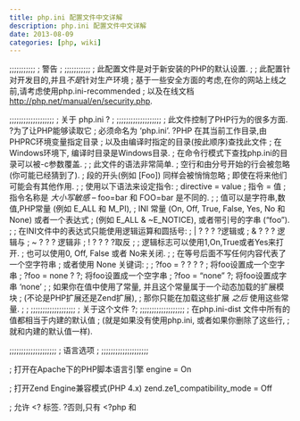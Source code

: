 ```yaml
---
title: php.ini 配置文件中文详解
description: php.ini 配置文件中文详解
date: 2013-08-09
categories: [php, wiki]
---
```


;;;;;;;;;;;
; 警告 ;
;;;;;;;;;;;
; 此配置文件是对于新安装的PHP的默认设置.
;
; 此配置针对开发目的,并且*不是*针对生产环境
; 基于一些安全方面的考虑,在你的网站上线之前,请考虑使用php.ini-recommended
; 以及在线文档 http://php.net/manual/en/security.php.

;;;;;;;;;;;;;;;;;;;
; 关于 php.ini ? ;
;;;;;;;;;;;;;;;;;;;
; 此文件控制了PHP行为的很多方面. ?为了让PHP能够读取它
; 必须命名为 ‘php.ini’. ?PHP 在其当前工作目录,由PHPRC环境变量指定目录
; 以及由编译时指定的目录(按此顺序)查找此文件
; 在Windows环境下, 编译时目录是Windows目录.
; 在命令行模式下查找php.ini的目录可以被-c参数覆盖.
;
; 此文件的语法非常简单.
; 空行和由分号开始的行会被忽略(你可能已经猜到了).
; 段的开头(例如 [Foo]) 同样会被悄悄忽略
; 即使在将来他们可能会有其他作用.
;
; 使用以下语法来设定指令:
; directive = value
; 指令 = 值
; 指令名称是 *大小写敏感* – foo=bar 和 FOO=bar 是不同的.
;
; 值可以是字符串,数值,PHP常量 (例如 E_ALL 和 M_PI),
; INI 常量 (On, Off, True, False, Yes, No 和 None) 或者一个表达式
; (例如 E_ALL & ~E_NOTICE), 或者带引号的字串 (“foo”).
;
; 在INI文件中的表达式只能使用逻辑运算和圆括号:
; | ? ? ? ?逻辑或
; & ? ? ? 逻辑与
; ~ ? ? ? 逻辑非
; ! ? ? ? ?取反
;
; 逻辑标志可以使用1,On,True或者Yes来打开.
; 也可以使用0, Off, False 或者 No来关闭.
;
; 在等号后面不写任何内容代表了一个空字符串
; 或者使用 None 关键词:
;
; ?foo = ? ? ? ? ; 将foo设置成一个空字串
; ?foo = none ? ?; 将foo设置成一个空字串
; ?foo = “none” ?; 将foo设置成字串 ‘none’
;
; 如果你在值中使用了常量, 并且这个常量属于一个动态加载的扩展模块
; (不论是PHP扩展还是Zend扩展),
; 那你只能在加载这些扩展 *之后* 使用这些常量.
;
;
;;;;;;;;;;;;;;;;;;;
; 关于这个文件 ?;
;;;;;;;;;;;;;;;;;;;
; 在php.ini-dist 文件中所有的值都相当于内建的默认值
; (就是如果没有使用php.ini, 或者如果你删除了这些行,
; 就和内建的默认值一样).

;;;;;;;;;;;;;;;;;;;;
; 语言选项 ;
;;;;;;;;;;;;;;;;;;;;

; 打开在Apache下的PHP脚本语言引擎
engine = On

; 打开Zend Engine兼容模式(PHP 4.x)
zend.ze1_compatibility_mode = Off

; 允许 <? 标签. ?否则,只有 <?php 和 <script> 标签被认为是PHP脚本.
; 注意: 尽可能避免在开发可重新发布的程序或者库的时候使用简略标签,或者在不受你控制的服务器下发布
; 因为简略标签可能不被目标服务器支持.为了可移植性, 可重新发布的代码, 请不要使用简略标签
short_open_tag = On

; 使用ASP风格 <% %> 标签.
asp_tags = Off

; 浮点数中数值的有效位数(浮点数精度).
precision ? ?= ?12

; 强制2000年兼容 (可能引起不兼容浏览器的问题)
y2k_compliance = On

; 输出缓冲允许在你发送了body内容之后发送header(包括 cookies)
; 代价是稍稍减缓了PHP输出层
; 你可以在运行时调用 output buffering 函数来打开此功能
; 你也可以将此指令设置为On来对所有文件打开输出缓冲
; 如果你想将这个缓冲区限制到特定大小 – 你可以使用最大的字节数来代替’On’,来作为这个指令的参数 (例如 output_buffering=4096).
output_buffering = Off

; 你可以将所有你脚本输出的内容重定向到指定函数.
; 例如, 如果你设置 output_handler 到 “mb_output_handler”,
; 字符编码会被转换成为指定的编码..
; 设置任何的输出处理句柄会自动打开输出缓冲.
; 注意: 如果想编写可移植脚本就不要依赖此INI配置
; ? ? ? 取而代之的是, 明确的使用 ob_start() 来设置输出处理句柄.
; ? ? ? 使用此ini指令可能引起问题,除非你很清楚的理解脚本正在做什么.
; 注意: 你不能同时使用 “mb_output_handler” 和 “ob_iconv_handler”
; ? ? ? 并且你不能同时使用 “ob_gzhandler” 和 “zlib.output_compression”.
; 注意: 如果使用zlib.output_handler指令开启zlib输出压缩, 该指令必须为空.
;output_handler =

; 使用zlib库对输出进行压缩
; 对此选项的有效值是 ‘off’, ‘on’, 或者字节数 (用来压缩的缓冲大小 , 默认是 4KB)
; 注意: 结果的chunk大小可能由于压缩对象的大小而不同.
; ? ? ? PHP输出块的大小一般压缩之后每个大小时几百个字节.
; ? ? ? 如果你希望藉由一个大块的堆大小来获取更好的性能, 需要额外的打开 output_buffering 选项.
; 注意: 你必须使用 zlib.output_handler 来替代标准的
; ? ? ? output_handler, 否则输出可能会有问题.
zlib.output_compression = Off
;zlib.output_compression_level = -1

; 这里激活 zlib.output_compression 之后,你无法再指定额外的输出处理.
; 这个设置和 output_handler 一样,但是处理顺序不同.
;zlib.output_handler =

; 立即刷新告知 PHP 让输出层在每次输出块之后立刻自动刷新.
; 这和每次调用print()或者echo()函数以及任何一种HTML块后调用flush()一样.
; 打开此选项会严重导致性能下降,一般只有用于调试情况下才建议打开.
implicit_flush = Off

; 如果反序列器找到一个可以作为示例的未定义类.未序列化的回调函数会被调用(使用未定义的类名作为参数),
; 如果特定的函数未被定义或者如果此函数没有包含/实现丢失的类,则会发生一个警告.
; 如果只有你真想要实现类似的回调函数,才设定此入口.
unserialize_callback_func=

; 当浮点和双精度被序列化后,浮点号后由 serialize_precision 指定存储精确度的有效位数.
; 默认值是当浮点数被反序列解码后,数值仍旧相同.
serialize_precision = 100

; 是否打开强制通过引用传递参数给函数
; 此方法被反对并且很有可能在未来版本的PHP/Zend中不再被支持.
; 被孤立的指定的方法是参数应该在函数被声明的时候按照引用传入.
; 你被鼓励来尝试上述方法并关闭此选项来确保你脚本在今后的新版本中仍旧可以正常工作 ( 每次你使用此特性的时候会受到一个警告
; 并且参数会传值而不是传引用).
allow_call_time_pass_reference = On

;
; 安全模式
;
safe_mode = Off

; 默认情况下,安全模式在打开文件时,使用UID来比对检测.
; 如果你只想使用GID做宽松的比对,
; 打开 safe_mode_gid.
safe_mode_gid = Off

; 当 safe_mode 被打开, 此目录下包含的文件和子文件夹的UID/GID 检测会被绕过.
; (目录必须在 include_path 中存在或者必须在包含时使用全路径)
safe_mode_include_dir =

; 当 safe_mode 被打开, 只有在 safe_mode_exec_dir 中定义的可执行文件能够通过exec函数组打开执行.
safe_mode_exec_dir =

; 设定某些的环境变量可能成为潜在的安全隐患.
; 此指令包含一个逗号分隔的前导列表.
; 在安全模式中, 用户可能只能改变符合这里所给出前导字符的变量.
; 默认情况下,用户只能改变以PHP_开头的变量(例如. PHP_FOO=BAR).
;
; 注意: ?如果此指令为空, PHP会允许用户修改任何环境变量!
safe_mode_allowed_env_vars = PHP_

; 此指令包含了一个用逗号分隔的环境变量列表, 用户无法通过 putenv() 函数来修改列表中的环境变量.
; 这些变量即便已经在 safe_mode_allowed_env_vars 所设定的列表中,也会被被保护不允许修改.
safe_mode_protected_env_vars = LD_LIBRARY_PATH

; 如果设置了open_basedir, 将会限制文件操作只能是此指令下的目录和子目录.
; 此指令对于每目录或者每虚拟主机配置文件最有意义. 此指令* 不会 *受安全模式开或者关的影响.
;open_basedir =

; 此指令允许你为了安全原因关闭指定的函数.
; 它接受以逗号分隔的函数名的列表.
; 此指令* 不会 *受安全模式开或者关的影响.
disable_functions =

; 此指令允许你由于安全原因关闭指定的类.
; 它接受以逗号分隔的类名的列表.
; 此指令* 不会 *受安全模式开或者关的影响.
disable_classes =

; 语法高亮模式的色彩. 任何在 <span style=”color: ???????”> 中可接受的值都可以使用.
;highlight.string ?= #DD0000
;highlight.comment = #FF9900
;highlight.keyword = #007700
;highlight.bg ? ? ?= #FFFFFF
;highlight.default = #0000BB
;highlight.html ? ?= #000000

; 如果打开, 即便用户放弃了的请求也会被执行完成.
; 在执行可能被用户打断或者浏览器超时所中断的请求时打开此选项.
; ignore_user_abort = On

; 指定PHP使用的实际路径的缓冲. 对于PHP打开很多文件来处理很多文件操作的系统上,应该增加此值.
; realpath_cache_size=16k

; 对于给定文件或者目录的缓冲真实路径信息的缓冲保留秒数. 对于很少修改文件的系统可以考虑增加此值.
; realpath_cache_ttl=120

;
; 其他
;
; 考虑到PHP可能被其所安装的服务器上暴露的事实(例如. 被web服务器作为头部信息的签名).
; 任何情况下这虽然不是安全威胁, 仍有可能暴露在你的服务器上是否正在使用PHP.
expose_php = On

;;;;;;;;;;;;;;;;;;;
; 资源限制 ;
;;;;;;;;;;;;;;;;;;;

; 每个脚本最大执行秒数
max_execution_time = 30
; 每个脚本用来分析请求数据的最大时间
max_input_time = 60
; 最大输入变量的嵌套级别
;max_input_nesting_level = 64
; 每个脚本能够使用的最大内存数量 (128MB)
memory_limit = 128M

;;;;;;;;;;;;;;;;;;;;;;;;;;;;;;
; 错误处理和记录 ;
;;;;;;;;;;;;;;;;;;;;;;;;;;;;;;

; 错误报告时一个位. 对每一个数值取或可以得到最终的报告级别
; E_ALL ? ? ? ? ? ? – 所有错误和警告 (不包含 E_STRICT)
; E_ERROR ? ? ? ? ? – 致命的运行时错误
; E_RECOVERABLE_ERROR ?- 几乎致命的运行时错误
; E_WARNING ? ? ? ? – 运行时警告 (非致命错误)
; E_PARSE ? ? ? ? ? – 编译时语法错误
; E_NOTICE ? ? ? ? ?- 运行时提醒 (这些警告常常由你代码中的bug导致, 但是也有可能是有意的行为 (例如, 使用一个未初始化的变量并依赖于其会被自动初始化成为一个空字符串的事实)
; E_STRICT ? ? ? ? ?- 运行时提醒, 打开后PHP会给出针对你代码的最易移植和最好向后兼容性的建议
; E_CORE_ERROR ? ? ?- PHP初始化启动时的致命错误
; E_CORE_WARNING ? ?- 在PHP初始化时发生的警告 (非致命错误)
; E_COMPILE_ERROR ? – 致命的编译时错误
; E_COMPILE_WARNING – 编译时警告 (非致命)
; E_USER_ERROR ? ? ?- 用户产生的错误信息
; E_USER_WARNING ? ?- 用户产生的警告信息
; E_USER_NOTICE ? ? – 用户产生的提示信息
;
;例子:
;
; ? – 显示所有错误, 除了提示以及代码标准警告以外
;
;error_reporting = E_ALL & ~E_NOTICE
;
; ? – 显示所有错误,除了提示以外
;
;error_reporting = E_ALL & ~E_NOTICE | E_STRICT
;
; ? – 只显示错误
;
;error_reporting = E_COMPILE_ERROR|E_RECOVERABLE_ERROR|E_ERROR|E_CORE_ERROR
;
; ? – 显示出了提示以及代码标准警告之外的错误
;
error_reporting ?= ?E_ALL & ~E_NOTICE

; 打印输出错误 (作为输出的一部分). ?对于生产环境的网站来说,
; 强烈建议你关闭此选项, 使用错误日志来替代 (详情参考下面内容).
; 在一个生产环境下的web站点打开display_errors可能泄漏安全信息给最终用户, 例如web服务器的文件路径,你数据库的结构或者其他信息.
;
; display_errors可用的值:
;
; Off ? ? ? ?- 不显示任何错误信息
; stderr ? ? – 将错误信息输出到STDERR (只有 CGI/CLI 格式下有效!)
;
;display_errors = “stderr”
;
; stdout (On) – 输出错误信息到STDOUT上
;
display_errors = On

; 即使 display_errors 打开后,PHP启动序列中发生的错误也不会显示.
; 强烈建议你保持 display_startup_errors 关闭状态, 除非在排错
display_startup_errors = Off

; 将错误输入到日志文件 (服务器指定的log,stderr或者error_log (以下指定))
; 和上面提到的一样, 强烈建议你在生产环境的web站点下使用错误日志来代替错误显示.
log_errors = Off

; 设定log_errors的最大长度. 在 error_log 关于源的信息也计算在内.
; 默认是1024, 设置为0可以不限制任何最大长度.
log_errors_max_len = 1024

; 不要记录重复的信息.必须出现在同样文件的相同行之中的才被认为是重复信息,除非 ignore_repeated_source 被设为 true.
ignore_repeated_errors = Off

; 当忽略重复消息时忽略消息的来源. 当此设置打开后,不再记录来自不同文件或者不同行的相同消息.
ignore_repeated_source = Off

; 如果此选项被设置为 Off, 那么内存泄漏不会被显示 (不论在stdout还是在日志中).
; 此项仅在debug编译模式下有效, 并且错误报告需要包含 E_WARNING
report_memleaks = On

;report_zend_debug = 0

; 在$php_errormsg中保存最后一次错误/警告消息 (逻辑值).
track_errors = Off

; 关闭在错误信息中所包含的HTML标签.
; 注意: 永远不要再生产环境中使用此特性.
;html_errors = Off

; 如果html_errors 设置为On, 则PHP产生可点击的错误信息,点击后会跳转到描述此错误或者引起此错误的函数具体信息的页面.
; 你可以从 http://www.php.net/docs.php 下载一份PHP手册的副本
; 并且将 docref_root指向你放置本地拷贝的以’/’开头的.
; 你同时必须指定文件文件的包含点的扩展名.
; 注意: 永远不要再生产环境中使用此特性.
;docref_root = “/phpmanual/”
;docref_ext = .html

; 在输出的错误信息前加上的字符串.
;error_prepend_string = “<font color=#ff0000>”

; 在输出的错误信息之后加上的字符串.
;error_append_string = “</font>”

; 将错误记录到指定文件.
;error_log = filename

; 将错误记录到 syslog (NT系统上的Event Log在Windows 95下不可用).
;error_log = syslog

;;;;;;;;;;;;;;;;;
; 文件处理 ;
;;;;;;;;;;;;;;;;;
;
; 注意 – track_vars 在PHP 4.0.3 中总是打开的

; 在PHP产生的URL中用来分隔参数的符号.
; 默认是 “&”.
;arg_separator.output = “&”

; PHP用来将URL分割输入到变量中的分隔符.
; 默认是 “&”.
; 注意: 所有包含在指令内的字符都会被认为是分隔符!
;arg_separator.input = “;&”

; 此指令描述了PHP注册GET, POST, Cookie, 环境 和 内置变量的顺序 ?(各自使用G, P, C, E 和 S , 一般使用 EGPCS 或 GPC). ?注册使用从左往右的顺序, 新的值会覆盖旧的值.
variables_order = “EGPCS”

; 是否将EGPCS变量注册成为全局变量.
; 如果你不希望由于用户数据而导致你脚本的全局变量变得凌乱,你需要关闭此选项
; 这个一般随着 track_vars 打开 – 在这种情况下你能够通过$HTTP_*_VARS[]存取所有的GPC变量.
;
; 你应该努力写好脚本这样就不必打开register_globals
; 如果代码不是经过详细的斟酌,那将变量作为全局使用可能很容易导致潜在的安全漏洞.
register_globals = Off

; 是否注册老形式的输入数组, HTTP_GET_VARS 和相关数组
; 如果你不使用他们,建议为了提高性能关闭他们.
register_long_arrays = On

; 此指令让PHP确认是否申明 argv&argc 变量 (这些变量会包含GET信息).
; 如果你不使用这些变量,为了提升性能应该关闭此选项.
register_argc_argv = On

; 当打开此项, SERVER 和 ENV 变量将在第一次被使用时而不是脚本一开始时创建(运行时)
; 如果这些变量在脚本中没有被使用过, 打开此项会增加一点性能.
; 为了使此指令有效,PHP指令 register_globals, register_long_arrays,
; 以及 register_argc_argv 必须被关闭.
auto_globals_jit = On

; PHP可以接受的最大的POST数据大小.
post_max_size = 8M

; Magic quotes
;

; 针对GET/POST/Cookie数据打开Magic quotes.
magic_quotes_gpc = On

; 针对实时产生的数据打开Magic quotes, 例如从SQL获取的数据, 从exec()返回的数据等等.
magic_quotes_runtime = Off

; 使用 Sybase 风格的 magic quotes (使用”来引导’替代’).
magic_quotes_sybase = Off

; 在任何PHP文档之前或之后自动增加文件.
auto_prepend_file =
auto_append_file =

; 和 4.0b4一样, PHP 总是使用默认在头 Content-type: 的编码输出字符.
; 将其设置为空可以禁用发送字符集.
;
; PHP内建默认为text/html
default_mimetype = “text/html”
;default_charset = “iso-8859-1”

; 总是填充 $HTTP_RAW_POST_DATA 变量.
;always_populate_raw_post_data = On

;;;;;;;;;;;;;;;;;;;;;;;;;
; 路径和目录 ;
;;;;;;;;;;;;;;;;;;;;;;;;;

; UNIX: “/path1:/path2”
;include_path = “.:/php/includes”
;
; Windows: “path1;path2”
;include_path = “.;c:phpincludes”

; PHP页面的根路径, 只有非空时有效.
; 如果PHP没有使用FORCE_REDIRECT来编译, 如果你将php作为CGI运行在任何web服务器下(除了IIS)的话,你必须设置doc_root
; 针对安全问题查看文档. ?一种替代方案是使用下面的cgi.force_redirect
doc_root =

; PHP使用/~username打开脚本的目录,非空时才有效.
user_dir =

; 可加载的扩展(模块)的目录位置.
extension_dir = “./”

; 是否启用 dl() 函数. ?dl() 函数无法正常的在多线程服务下运行, 例如IIS或者Zeus, 并在在这些服务软件下会自动禁用.
enable_dl = On

; 在绝大多数web服务器下,cgi.force_redirect 对于提供安全执行PHP作为CGI来说是很有必要的.
; 没有配置的情况下,PHP会默认打开此项.
; 你可以在这里关闭此项并且自己承担风险
; **你可以在IIS安全的关闭此项,事实上,你必须关闭此项.**
; cgi.force_redirect = 1

; 如果 cgi.nph 被打开,就会强制CGI在每个请求时发送Status: 200.
; cgi.nph = 1

; 如果cgi.force_redirect被打开,并且你没有在Apache或者Netscape(iPlanet) web服务器下运行,
; 你也许需要设置一个环境变量名让PHP来查找让其可以获取后继续执行. 设置此变量可能引起安全问题, 在设置之前请先了解可能引起的后果.
; cgi.redirect_status_env = ;

; cgi.fix_pathinfo 为CGI提供 *真实* PATH_INFO/PATH_TRANSLATED 支持.
; PHP的预处理行为是设置 PATH_TRANSLATED 到 SCRIPT_FILENAME, 并且不去猜测 PATH_INFO 是什么.
; 想获取关于 PATH_INFO 更多的信息, 查看 cgi 规范.
; 将此值设置为1会引起PHP CGI修正它的路径来符合规范.
; 设置为0会引起PHP类似前面的行为. 默认是1. 你应该修正你的脚本来使用 SCRIPT_FILENAME 而不是 PATH_TRANSLATED.
; cgi.fix_pathinfo=0

; 在IIS下的FastCGI (在基于 WINNT 的操作系统下) 支持莫让呼叫客户端的安全令牌的能力.
; 这使得IIS能够定义其下运行的安全上下文.
; 在Apache下的mod_fastcgi 目前不支持此特性 (03/17/2002)
; 如果运行在IIS下设置为1. 默认是0.
; fastcgi.impersonate = 1;

; 关闭通过 FastCGI 连接的日志
; fastcgi.logging = 0

; cgi.rfc2616_headers 配置选项告知 PHP 当发送HTTP响应代码时使用什么类型的头
; 如果设置为0,PHP发送被Apache支持的 Status: 头信息.
; 当设置为1, PHP会发送 RFC2616 兼容的头信息.
; 默认为0.
; cgi.rfc2616_headers = 0

;;;;;;;;;;;;;;;;
; 文件上传 ;
;;;;;;;;;;;;;;;;

; 是否允许HTTP文件上传.
file_uploads = On

; 对于HTTP上传文件的临时文件目录 (如果没有指定则会使用系统默认).
;upload_tmp_dir =

; 允许上传的最大文件大小.
upload_max_filesize = 2M

;;;;;;;;;;;;;;;;;;
; Fopen 包装 ;
;;;;;;;;;;;;;;;;;;

; 是否允许将URL作为文件 (例如 http:// 或者 ftp://) .
allow_url_fopen = On

; 是否允许 include/require 将URL作为文件 (例如 http:// 或者 ftp://) .
allow_url_include = Off

; 定义匿名ftp密码 (你的电子邮件地址)
;from=”john@doe.com”

; 定义 User-Agent 字符串
; user_agent=”PHP”

; 定义基于流的socket接口的超时时间 (秒)
default_socket_timeout = 60

; 如果你的脚本必须处理从 Macintosh 系统来的文件,
; 或者你运行在一台Mac并且需要从unix或者win32系统上处理文件,
; 设置此标志会引起PHP自动检测这些文件的EOL字符,这样fgets() 和 file() 就可以不用管文件的来源而直接处理了.
; auto_detect_line_endings = Off

;;;;;;;;;;;;;;;;;;;;;;
; 动态扩展 ;
;;;;;;;;;;;;;;;;;;;;;;
;
; 如果你希望扩展自动加载, 使用下列语法:
;
; ? extension=modulename.extension
;
; 例如,在Windows系统上:
;
; ? extension=msql.dll
;
; … 或者在 UNIX 下:
;
; ? extension=msql.so
;
; 注意: 这里应该只是模块的名字;
; 这里不需要模块的目录信息.
; 使用上面的 extension_dir 指令来指定扩展的位置.

; Windows Extensions
; 注意:已经内建了ODBC支持,所以不需要针对ODBC的dll.
; 注意:许多DLL文件位于 extensions/ (PHP 4) 或者 ext/ (PHP 5)目录中,和分割的PECL DLL下载在一起 (PHP 5).
; 确定设置了正确的 extension_dir 指令.

;extension=php_bz2.dll
;extension=php_curl.dll
;extension=php_dba.dll
;extension=php_dbase.dll
;extension=php_exif.dll
;extension=php_fdf.dll
;extension=php_gd2.dll
;extension=php_gettext.dll
;extension=php_gmp.dll
;extension=php_ifx.dll
;extension=php_imap.dll
;extension=php_interbase.dll
;extension=php_ldap.dll
;extension=php_mbstring.dll
;extension=php_mcrypt.dll
;extension=php_mhash.dll
;extension=php_mime_magic.dll
;extension=php_ming.dll
;extension=php_msql.dll
;extension=php_mssql.dll
;extension=php_mysql.dll
;extension=php_mysqli.dll
;extension=php_oci8.dll
;extension=php_openssl.dll
;extension=php_pdo.dll
;extension=php_pdo_firebird.dll
;extension=php_pdo_mssql.dll
;extension=php_pdo_mysql.dll
;extension=php_pdo_oci.dll
;extension=php_pdo_oci8.dll
;extension=php_pdo_odbc.dll
;extension=php_pdo_pgsql.dll
;extension=php_pdo_sqlite.dll
;extension=php_pgsql.dll
;extension=php_pspell.dll
;extension=php_shmop.dll
;extension=php_snmp.dll
;extension=php_soap.dll
;extension=php_sockets.dll
;extension=php_sqlite.dll
;extension=php_sybase_ct.dll
;extension=php_tidy.dll
;extension=php_xmlrpc.dll
;extension=php_xsl.dll
;extension=php_zip.dll

;;;;;;;;;;;;;;;;;;;
; 模块设置 ;
;;;;;;;;;;;;;;;;;;;

[Date]
; 定义date函数使用的默认时区
;date.timezone =

;date.default_latitude = 31.7667
;date.default_longitude = 35.2333

;date.sunrise_zenith = 90.583333
;date.sunset_zenith = 90.583333

[filter]
;filter.default = unsafe_raw
;filter.default_flags =

[iconv]
;iconv.input_encoding = ISO-8859-1
;iconv.internal_encoding = ISO-8859-1
;iconv.output_encoding = ISO-8859-1

[sqlite]
;sqlite.assoc_case = 0

[xmlrpc]
;xmlrpc_error_number = 0
;xmlrpc_errors = 0

[Pcre]
;PCRE 库反响追踪限制.
;pcre.backtrack_limit=100000

;PCRE 库递归限制.
;请注意如果你设置此项到一个很高的值, 你可能耗尽所有的可用的进程堆并且最终弄宕PHP(由于到达了操作系统强制的堆大小的限制).
;pcre.recursion_limit=100000

[Syslog]
; 是否定义不同的syslog变量 (例如. $LOG_PID,
; $LOG_CRON, 等等.). ?关闭此选项对性能有益.
; 在运行时, 你可以调用 define_syslog_variables() 函数来定义这些变量.
define_syslog_variables ?= Off

[mail function]
; 针对Win32.
SMTP = localhost
smtp_port = 25

; 针对Win32.
;sendmail_from = me@example.com

; 针对Unix. ?可以支持参数 (默认: “sendmail -t -i”).
;sendmail_path =

; 强制额外的指定的参数被作为扩展参数传送给sendmail执行文件.
; 这些参数总是替代mail()函数的第五个参数值, 甚至是在安全模式内.
;mail.force_extra_parameters =

[SQL]
sql.safe_mode = Off

[ODBC]
;odbc.default_db ? ?= ?目前无效
;odbc.default_user ?= ?目前无效
;odbc.default_pw ? ?= ?目前无效

; 允许或阻止持久连接.
odbc.allow_persistent = On

; 在重用前检查连接是否可用.
odbc.check_persistent = On

; 持久连接的最大数目. ?-1 意味着没有限制.
odbc.max_persistent = -1

; 最大连接数 (持久 + 非持久). ?-1 意味着没有限制.
odbc.max_links = -1

; 长字段处理. ?返回变量的字节数. ?0 意味着略过.
odbc.defaultlrl = 4096

; 二进制数据处理. 0 意味着略过, 1按照实际返回, 2 转换到字符.
; 查看 odbc_binmode 和 odbc_longreadlen 的文档来获取针对 uodbc.defaultlrl 和 uodbc.defaultbinmode的解释
odbc.defaultbinmode = 1

[MySQL]
; 允许或阻止持久连接.
mysql.allow_persistent = On

; 持久连接的最大数目. ?-1 意味着没有限制.
mysql.max_persistent = -1

; 最大连接数 (持久 + 非持久). ?-1 意味着没有限制.
mysql.max_links = -1

; mysql_connect()默认的端口号. ?如果没有设置, mysql_connect() 会使用 $MYSQL_TCP_PORT
; 或者 位于/etc/services的 mysql-tcp 入口或者编译时定义的MYSQL_PORT 值(按照此顺序查找).
; Win32 只会查找MYSQL_PORT值.
mysql.default_port =

; 对于本地MySQL连接的默认socket名称. 如果为空, 则使用MySQL内建默认值.
mysql.default_socket =

; mysql_connect() 的默认host值(在安全模式中不会生效).
mysql.default_host =

; mysql_connect() 的默认user值(在安全模式中不会生效).
mysql.default_user =

; mysql_connect() 的默认password值(在安全模式中不会生效).
; 注意在此文件中保存密码一般来说是 *糟糕* 的主义.
; *任何* 使用PHP的用户可以执行 ‘echo get_cfg_var(“mysql.default_password”)
; 并且获取到此密码! 而且理所当然, 任何有对此文件读权限的用户都可以获取到此密码.
mysql.default_password =

; 连接超时的最大时间 (秒) , -1 意味着没有限制.
mysql.connect_timeout = 60

; 追踪模式. 当 trace_mode 被打开 (=On), table/index 扫描的警告和SQL错误会被显示出来.
mysql.trace_mode = Off

[MySQLi]

; 最大连接数. ?-1 意味着没有限制.
mysqli.max_links = -1

; mysqli_connect()默认的端口号. ?如果没有设置, mysql_connect() 会使用 $MYSQL_TCP_PORT
; 或者 位于/etc/services的 mysql-tcp 入口或者编译时定义的MYSQL_PORT 值(按照此顺序查找).
; Win32 只会查找MYSQL_PORT值.
mysqli.default_port = 3306

; 对于本地MySQL连接的默认socket名称. 如果为空, 则使用MySQL内建默认值.
mysqli.default_socket =

; mysqli_connect() 的默认host值(在安全模式中不会生效).
mysqli.default_host =

; mysqli_connect() 的默认user值(在安全模式中不会生效).
mysqli.default_user =

; mysqli_connect() 的默认password值(在安全模式中不会生效).
; 注意在此文件中保存密码一般来说是 *糟糕* 的主义.
; *任何* 使用PHP的用户可以执行 ‘echo get_cfg_var(“mysqli.default_password”)
; 并且获取到此密码! 而且理所当然, 任何有对此文件读权限的用户都可以获取到此密码.
mysqli.default_pw =

; 允许或阻止持久连接.
mysqli.reconnect = Off

[mSQL]
; 允许或阻止持久连接.
msql.allow_persistent = On

; 持久连接的最大数目. ?-1 意味着没有限制.
msql.max_persistent = -1

; 最大连接数 (持久 + 非持久). ?-1 意味着没有限制.
msql.max_links = -1

[OCI8]
; 打开使用外部认证的授权连接 (OCI_SYSOPER, OCI_SYSDBA)
;oci8.privileged_connect = Off

; 连接: 每个进程的持久OCI8连接的最大数, -1 意味着没有限制.
;oci8.max_persistent = -1

; 连接: 一个进程允许保持一个空闲持久连接的最大秒数.
; -1意味着空闲持久连接会永远被保持.
;oci8.persistent_timeout = -1

; 连接: 当oci_pconnect() 检测一个连接是否有效时每次发起ping之间必须通过的秒数.
; 当设置为0后, 每个oci_pconnect() 会发起一个ping. Using -1 完全关闭ping.
;oci8.ping_interval = 60

; 调优: 此选项打开声明缓冲(statement cache), 并且指定缓冲多少声明. 使用0关闭声明缓冲.
;oci8.statement_cache_size = 20

; 调优: 打开声明预取(statement prefetch) 并且设置自动在声明执行后被取到行的数量.
;oci8.default_prefetch = 10

; 兼容性: 设置为On 意味着 oci_close() 不会关闭 oci_connect() 和 oci_new_connect() 的连接.
;oci8.old_oci_close_semantics = Off

[PostgresSQL]
; 允许或阻止持久连接.
pgsql.allow_persistent = On

; 总是在 pg_pconnect() 时检测断开的持久连接.
; 自动重置特性会引起一点开销.
pgsql.auto_reset_persistent = Off

; 持久连接的最大数目. ?-1 意味着没有限制.
pgsql.max_persistent = -1

; 最大连接数 (持久 + 非持久). ?-1 意味着没有限制.
pgsql.max_links = -1

; 是否忽略 PostgreSQL 后端通告消息.
; 通告消息记录会需要一点开销.
pgsql.ignore_notice = 0

; 是否记录 PostgreSQL 后端通告消息.
; 除非 pgsql.ignore_notice=0, 否则模块无法记录通告消息
pgsql.log_notice = 0

[Sybase]
; 允许或阻止持久连接.
sybase.allow_persistent = On

; 持久连接的最大数目. ?-1 意味着没有限制.
sybase.max_persistent = -1

; 最大连接数 (持久 + 非持久). ?-1 意味着没有限制.
sybase.max_links = -1

;sybase.interface_file = “/usr/sybase/interfaces”

; 显示出的消息最小严重程度.
sybase.min_error_severity = 10

; 显示出的消息最小严重程度.
sybase.min_message_severity = 10

; 兼容老版本PHP 3.0的模式.
; 如果设为 on, 会引起 PHP 自动绑定结果记录的类型到Sybase的类型,而不是将他们全部按照字符串处理.
; 此兼容模式可能不会永久存在, 所以最好尝试在你代码中需要的地方作出必要的修改, 然后关闭此选项.
sybase.compatability_mode = Off

[Sybase-CT]
; 允许或阻止持久连接.
sybct.allow_persistent = On

; 持久连接的最大数目. ?-1 意味着没有限制.
sybct.max_persistent = -1

; 最大连接数 (持久 + 非持久). ?-1 意味着没有限制.
sybct.max_links = -1

; 显示出的错误最小严重程度.
sybct.min_server_severity = 10

; 显示出的消息最小严重程度.
sybct.min_client_severity = 10

[bcmath]
; 所有bcmath函数的小数位数
bcmath.scale = 0

[browscap]
;browscap = extra/browscap.ini

[Informix]
; 对于 ifx_connect() 的默认host (不会在安全模式被应用).
ifx.default_host =

; 对于 ifx_connect() 的默认user (不会在安全模式被应用).
ifx.default_user =

; 对于 ifx_connect() 的默认password (不会在安全模式被应用).
ifx.default_password =

; 允许或阻止持久连接.
ifx.allow_persistent = On

; 持久连接的最大数目. ?-1 意味着没有限制.
ifx.max_persistent = -1

; 最大连接数 (持久 + 非持久). ?-1 意味着没有限制.
ifx.max_links = -1

; 如果设为 on, select 声明返回 text 段的内容而不是它的id.
ifx.textasvarchar = 0

; 如果设为 on, select 声明返回 byte 段的内容而不是它的id.
ifx.byteasvarchar = 0

; 固定长度字符列的尾部空格会被截去. ?可能对 Informix SE 用户有帮助.
ifx.charasvarchar = 0

; 如果设为 on, text 和 byte 段会被dump到一个文件而不是在内存中保留它们.
ifx.blobinfile = 0

; NULL会被作为一个空字符串返回, 除非被设为1. 如果设为1, NULL会被作为字符串’NULL’返回.
ifx.nullformat = 0

[Session]
; 用来存储/获取数据的处理方法.
session.save_handler = files

; 传送到save_handler的参数. ?在使用文件的情况下, 这里是数据文件被保存的路径.
; 注意: Windows 用户必须改变此值来使用PHP的会话函数.
;
; 和在 4.0.1一样, 你可以定义如下路径:
;
; ? ? session.save_path = “N;/path”
;
; 这里的 N 是一个整数. ?使用此参数会在目录内建立一个N层深度的子目录用来保存session文件,
; 而不是将所有session文件保存在同一个/path目录内.
; 这对你或当你的操作系统在一个目录内保存太多文件时出现问题很有帮助.
; 并且对于处理大量session的服务器提供更高的效率.
;
; 注意 1: PHP不会自动创建目录结构. 你可以使用在ext/session目录内的脚本来创建目录结构.
; 注意 2: 如果你选择使用子目录来保存session,请检查下面关于垃圾回收的配置段
;
; 文件存储模块默认使用600模式来创建文件,在使用中你可以改变此选项
;
; ? ? session.save_path = “N;MODE;/path”
;
; 这里的MODE由8进制来表示. 注意这里不会覆盖进程的umask.
;session.save_path = “/tmp”

; 是否使用cookie.
session.use_cookies = 1

;session.cookie_secure =

; 这个选项允许管理员去保护那些在URL中传送session id的用户免于被攻击
; 默认是 0.
; session.use_only_cookies = 1

; session的名称 (作为cookie名称来使用).
session.name = PHPSESSID

; 在请求开始的时候初始化session.
session.auto_start = 0

; cookie的生存秒数,或者如果为0就直到浏览器重启.
session.cookie_lifetime = 0

; cookie有效的路径.
session.cookie_path = /

; cookie有效的域名.
session.cookie_domain =

; 是否将httpOnly标志增加到cookie上, 增加后则cookie无法被浏览器的脚本语言(例如JavaScript)存取.
session.cookie_httponly =

; 用于序列化数据的处理器. php是标准的PHP序列化器.
session.serialize_handler = php

; 定义’垃圾回收’进程在每次session初始化时开始的比例.
; 比例由 gc_probability/gc_divisor来得出,
; 例如. 1/100 意味着在每次请求时有1%的机会启动’垃圾回收’进程.

session.gc_probability = 1
session.gc_divisor ? ? = 100

; 在经过以下秒数之后, 存储的数据会被认为是’垃圾’并且被垃圾回收进程清理掉.
session.gc_maxlifetime = 1440

; 注意: 如果你使用子目录选项来保存session文件
; ? ? ? (查看在上面的session.save_path), 那么垃圾回收就 *不会* 自动发生.
; ? ? ? 你需要通过一个shell脚本,cron或者其他方法来自行处理垃圾回收.
; ? ? ? 例如, 下面的脚本相当于将session.gc_maxlifetime设置为 1440 (1440 秒 = 24 分钟):
; ? ? ? ? ?cd /path/to/sessions; find -cmin +24 | xargs rm

; PHP 4.2 和更早版本有一个未公开的 特性/bug , 此特性允许你在全局初始化一个session变量,即便 register_globals 已经被关闭.
; 如果此特性被使用,PHP 4.3 和更早版本会警告你.
; 你可以关闭此特性并且隔离此警告. 这时候,如果打开bug_compat_42,那此警告只是被显示出来.

session.bug_compat_42 = 1
session.bug_compat_warn = 1

; 检查HTTP Referer来防止带有id的外部URL.
; HTTP_REFERER 必须包含从session来的这个字段才会被认为是合法的.
session.referer_check =

; 从此文件读取多少字节.
session.entropy_length = 0

; 在这里指定创建session id.
session.entropy_file =

;session.entropy_length = 16

;session.entropy_file = /dev/urandom

; 设置为 {nocache,private,public,} 来决定HTTP缓冲的类型
; 留空则防止发送 anti-caching 头.
session.cache_limiter = nocache

; 文档在n分钟之后过期.
session.cache_expire = 180

; trans sid 支持默认关闭.
; 使用 trans sid 可能让你的用户承担安全风险.
; 使用此项必须小心.
; – 用户也许通过email/irc/其他途径发送包含有效的session ID的URL给其他人.
; – 包含有效session ID的URL可能被存放在容易被公共存取的电脑上.
; – 用户可能通过在浏览器历史记录或者收藏夹里面的包含相同的session ID的URL来访问你的站点.
session.use_trans_sid = 0

; 选择hash方法
; 0: MD5 ? (128 bits)
; 1: SHA-1 (160 bits)
session.hash_function = 0

; 当转换二进制hash数据到可读形式时,每个字符保存时有几位.
;
; 4 bits: 0-9, a-f
; 5 bits: 0-9, a-v
; 6 bits: 0-9, a-z, A-Z, “-“, “,”
session.hash_bits_per_character = 4

; URL rewriter会在已经定义的一组HTML标签内查找URL.
; form/fieldset 是特殊字符; 如果你在这里包含他们, rewriter会增加一个包含信息的隐藏<input>字段否则就是在URL中附加信息.
; 如果你你想遵守XHTML, 删除form的入口.
; 注意 所有合法的入口都需要一个”=”符号, 甚至是没有任何值的.
url_rewriter.tags = “a=href,area=href,frame=src,input=src,form=,fieldset=”

[MSSQL]
; 允许或阻止持久连接.
mssql.allow_persistent = On

; 持久连接的最大数目. ?-1 意味着没有限制.
mssql.max_persistent = -1

; 最大连接数 (持久 + 非持久). ?-1 意味着没有限制.
mssql.max_links = -1

; 显示出的错误最小严重程度.
mssql.min_error_severity = 10

; 显示出的消息最小严重程度.
mssql.min_message_severity = 10

; PHP 3.0 老版本的兼容模式.
mssql.compatability_mode = Off

; 连接超时
;mssql.connect_timeout = 5

; 查询超时
;mssql.timeout = 60

; 有效范围 0 – 2147483647. ?默认 = 4096.
;mssql.textlimit = 4096

; 有效范围 0 – 2147483647. ?默认 = 4096.
;mssql.textsize = 4096

; 每批记录的数量限制. ?0 = 所有记录在一批内.
;mssql.batchsize = 0

; 指定 datetime 和 datetim4 栏如何返回
; On => 返回数据转换到SQL服务器设置的格式
; Off => 使用 YYYY-MM-DD hh:mm:ss 返回
;mssql.datetimeconvert = On

; 当连接到服务器时使用NT验证
mssql.secure_connection = Off

; 指定最大进程数. -1 = 库默认
; msdlib 默认 25
; FreeTDS 默认 4096
;mssql.max_procs = -1

; 指定客户端字符集.
; 如果为空或者没有指定,客户端字符集将会使用freetds.conf的配置
; 只有和FreeTDS编译时会被使用
;mssql.charset = “ISO-8859-1”

[Assertion]
; 断言(expr); 默认打开.
;assert.active = On

; 对于每个失败断言发起一个PHP警告.
;assert.warning = On

; 默认不要保释.
;assert.bail = Off

; 如果断言失败则调用用户自定义函数.
;assert.callback = 0

; 使用当前 error_reporting() Eval一个表达式. ?如果你想要在eval()附近error_reporting(0) ,那设置为true.
;assert.quiet_eval = 0

[COM]
; 包含GUID,IID或者TypeLibs的文件的文件名的文件的路径
;com.typelib_file =
; 允许 Distributed-COM 调用
;com.allow_dcom = true
; 自动注册位于com_load()函数的组件typlib的常量
;com.autoregister_typelib = true
; 注册常量大小写敏感
;com.autoregister_casesensitive = false
; 当有重复常量注册时显示警告
;com.autoregister_verbose = true

[mbstring]
; 内部字符表示的语言.
;mbstring.language = Japanese

; 内部/脚本编码.
; 部分编码无法作为内部编码使用.
; (例如. SJIS, BIG5, ISO-2022-*)
;mbstring.internal_encoding = EUC-JP

; http 输入编码.
;mbstring.http_input = auto

; http 输出编码. mb_output_handler 必须作为函数被注册为输出缓冲
;mbstring.http_output = SJIS

; 按照mbstring.internal_encoding的设置打开自动编码转换
; 当设置为On时,输入字符被转换为内部编码.
; 注意: 不要针对可移植库/应用使用自动编码转换.
;mbstring.encoding_translation = Off

; 自动编码检测序列
; 自动意味着
;mbstring.detect_order = auto

; 当无法将字符从一种转换到另一种时使用的置换符号
;mbstring.substitute_character = none;

; 使用mbstring函数 覆盖(替换) 单字节函数.
; mail(), ereg(), 等等都会被 mb_send_mail(), mb_ereg() 等等覆盖,
; 可以取的值是 0,1,2,4 或者他们的组合.
; 例如, 7 就是覆盖所有函数.
; 0: 不覆盖
; 1: 覆盖 mail() 函数
; 2: 覆盖 str*() 函数
; 4: 覆盖 ereg*() 函数
;mbstring.func_overload = 0

[FrontBase]
;fbsql.allow_persistent = On
;fbsql.autocommit = On
;fbsql.show_timestamp_decimals = Off
;fbsql.default_database =
;fbsql.default_database_password =
;fbsql.default_host =
;fbsql.default_password =
;fbsql.default_user = “_SYSTEM”
;fbsql.generate_warnings = Off
;fbsql.max_connections = 128
;fbsql.max_links = 128
;fbsql.max_persistent = -1
;fbsql.max_results = 128

[gd]
; 告知jpeg解码器libjpeg警告并且尝试创建一个gd图像. 此警告会被作为一个通告显示
; 默认为关闭
;gd.jpeg_ignore_warning = 0

[exif]
; Exif UNICODE 用户注释会被作为UCS-2BE/UCS-2LE 和 JIS 来进行 JIS处理.
; 当 mbstring.internal_encoding 设置为空,如果有 mbstring 支持,则会自动转换到给出的对应编码设置的编码.
; 对于解码设置你可以在motorola和intel字符序列上进行选择. 解码设置不能设置为空.
;exif.encode_unicode = ISO-8859-15
;exif.decode_unicode_motorola = UCS-2BE
;exif.decode_unicode_intel ? ?= UCS-2LE
;exif.encode_jis =
;exif.decode_jis_motorola = JIS
;exif.decode_jis_intel ? ?= JIS

[Tidy]
; 当调用tidy时,默认指向tidy配置文件的路径
;tidy.default_config = /usr/local/lib/php/default.tcfg

; tidy是否自动清除和修复输出?
; 警告: 不要在你产生非html内容时使用此项,例如产生动态图片时
tidy.clean_output = Off

[soap]
; 打开或关闭WSDL缓冲特性.
soap.wsdl_cache_enabled=1
; 设置SOAP扩展存放缓冲文件的目录.
soap.wsdl_cache_dir=”/tmp”
; (存活时间) 设置当缓冲文件被用来替换原有缓冲文件的秒数.
soap.wsdl_cache_ttl=86400

; Local Variables:
; tab-width: 4
; End:
